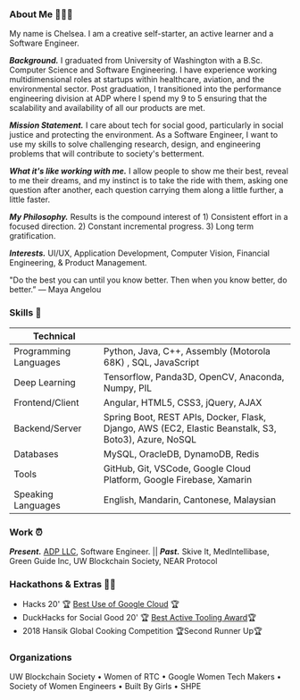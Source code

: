 

### About Me 💟👩🏻
My name is Chelsea. I am a creative self-starter, an active learner and a Software Engineer. 

***Background.*** 
I graduated from University of Washington with a B.Sc. Computer Science and Software Engineering. I have experience working multidimensional roles at startups within healthcare, aviation, and the environmental sector. Post graduation, I transitioned into the performance engineering division at ADP where I spend my 9 to 5 ensuring that the scalability and availability of all our products are met.

***Mission Statement.*** I care about tech for social good, particularly in social justice and protecting the environment. As a Software Engineer, I want to use my skills to solve challenging research, design, and engineering problems that will contribute to society's betterment. 

***What it's like working with me.*** I allow people to show me their best, reveal to me their dreams, and my instinct is to take the ride with them, asking one question after another, each question carrying them along a little further, a little faster.

***My Philosophy.*** Results is the compound interest of 1) Consistent effort in a focused direction. 2) Constant incremental progress.   3) Long term gratification.

***Interests.*** UI/UX, Application Development, Computer Vision, Financial Engineering, & Product Management.

"Do the best you can until you know better. Then when you know better, do better.” — Maya Angelou

### Skills 💭

| Technical  |  |
| ------------- | ------------- |
| Programming Languages  |Python, Java, C++, Assembly (Motorola 68K) , SQL, JavaScript  |
| Deep Learning  | Tensorflow, Panda3D, OpenCV, Anaconda, Numpy, PIL|
| Frontend/Client  | Angular, HTML5, CSS3, jQuery, AJAX|
| Backend/Server | Spring Boot, REST APIs, Docker, Flask, Django, AWS (EC2, Elastic Beanstalk, S3, Boto3), Azure,  NoSQL|
| Databases | MySQL, OracleDB, DynamoDB, Redis |
| Tools| GitHub, Git, VSCode, Google Cloud Platform, Google Firebase, Xamarin|
| Speaking Languages | English, Mandarin, Cantonese, Malaysian| 

### Work ⏰

***Present.*** [ADP LLC](https://en.wikipedia.org/wiki/ADP_(company)), Software Engineer.  ||  ***Past.*** Skive It, MedIntellibase, Green Guide Inc, UW Blockchain Society, NEAR Protocol

### Hackathons & Extras 🌼💖 
- Hacks 20' 🏆 [Best Use of Google Cloud](https://hack-20.devpost.com/) 🏆
- DuckHacks for Social Good 20' 🏆 [Best Active Tooling Award](https://duckhacks-for-social-good.devpost.com)🏆
- 2018 Hansik Global Cooking Competition 🏆Second Runner Up🏆

### Organizations
UW Blockchain Society • Women of RTC  • Google Women Tech Makers • Society of Women Engineers • Built By Girls • SHPE


